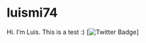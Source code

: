 # luismi74

Hi. I’m Luis. This is a test :) 
[![Twitter Badge](https://img.shields.io/badge/-@Dev_Luismi-1ca0f1?style=flat-square&labelColor=1ca0f1&logo=twitter&logoColor=white&link=https://twitter.com/Dev_Luismi)]
